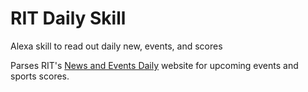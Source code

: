 # RIT Daily Skill
Alexa skill to read out daily new, events, and scores

Parses RIT's [News and Events Daily](https://www.rit.edu/news/nandedaily.php) website for upcoming events and sports scores.
